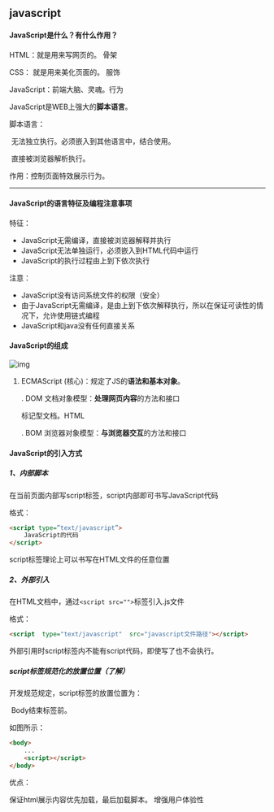 ## javascript

#### **JavaScript**是什么？有什么作用？

HTML：就是用来写网页的。   骨架

CSS：  就是用来美化页面的。 服饰

JavaScript：前端大脑、灵魂。行为



JavaScript是WEB上强大的**脚本语言**。

脚本语言：

​		无法独立执行。必须嵌入到其他语言中，结合使用。

​		直接被浏览器解析执行。

作用：控制页面特效展示行为。



------

#### **JavaScript**的语言特征及编程注意事项

特征：

- JavaScript无需编译，直接被浏览器解释并执行
- JavaScript无法单独运行，必须嵌入到HTML代码中运行
- JavaScript的执行过程由上到下依次执行

注意：

- JavaScript没有访问系统文件的权限（安全）
- 由于JavaScript无需编译，是由上到下依次解释执行，所以在保证可读性的情况下，允许使用链式编程
- JavaScript和java没有任何直接关系

#### **JavaScript**的组成

![img](file:///C:\Users\pinkill\AppData\Local\Temp\ksohtml\wps5FC5.tmp.png) 

1. ECMAScript	(核心)：规定了JS的**语法和基本对象**。

	. DOM	文档对象模型：**处理网页内容**的方法和接口

   标记型文档。HTML

	. BOM	浏览器对象模型：**与浏览器交互**的方法和接口

#### **JavaScript**的引入方式

##### **1、内部脚本**

在当前页面内部写script标签，script内部即可书写JavaScript代码

格式：

```html
<script type=”text/javascript”>
	JavaScript的代码
</script>
```

script标签理论上可以书写在HTML文件的任意位置

##### **2**、外部引入

在HTML文档中，通过`<script src="">`标签引入.js文件

格式：

```html
<script  type="text/javascript"  src="javascript文件路径"></script>
```

外部引用时script标签内不能有script代码，即使写了也不会执行。

##### **script标签规范化的放置位置（了解）**

开发规范规定，script标签的放置位置为：

​	Body结束标签前。

如图所示：

```html
<body>
	...
	<script></script>
</body>
```

优点：

 保证html展示内容优先加载，最后加载脚本。 增强用户体验性